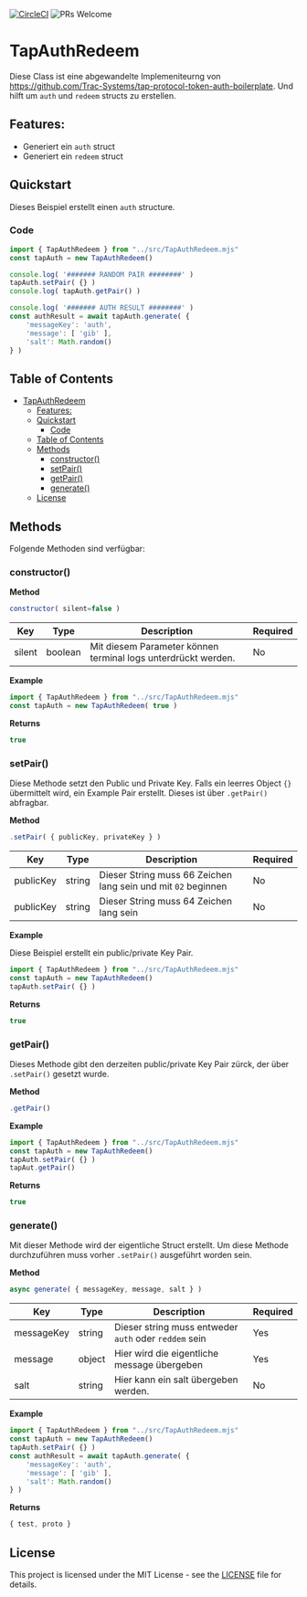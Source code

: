 [![CircleCI](https://img.shields.io/circleci/build/github/a6b8/tapAuthRedeem/main)]() ![PRs Welcome](https://img.shields.io/badge/PRs-welcome-brightgreen.svg)

# TapAuthRedeem
Diese Class ist eine abgewandelte Implemeniteurng von https://github.com/Trac-Systems/tap-protocol-token-auth-boilerplate. Und hilft um `auth` und `redeem` structs zu erstellen.  

## Features:
- Generiert ein `auth` struct
- Generiert ein `redeem` struct


## Quickstart
Dieses Beispiel erstellt einen `auth` structure.


### Code
```js
import { TapAuthRedeem } from "../src/TapAuthRedeem.mjs"
const tapAuth = new TapAuthRedeem()

console.log( '####### RANDOM PAIR ########' )
tapAuth.setPair( {} )
console.log( tapAuth.getPair() )

console.log( '####### AUTH RESULT ########' )
const authResult = await tapAuth.generate( {
    'messageKey': 'auth',
    'message': [ 'gib' ],
    'salt': Math.random()
} )
```


## Table of Contents
- [TapAuthRedeem](#tapauthredeem)
  - [Features:](#features)
  - [Quickstart](#quickstart)
    - [Code](#code)
  - [Table of Contents](#table-of-contents)
  - [Methods](#methods)
    - [constructor()](#constructor)
    - [setPair()](#setpair)
    - [getPair()](#getpair)
    - [generate()](#generate)
  - [License](#license)


## Methods

Folgende Methoden sind verfügbar:

### constructor()

**Method**
```js
constructor( silent=false )
```

| Key                | Type     | Description                                       | Required |
|--------------------|----------|---------------------------------------------------|----------|
| silent        | boolean    | Mit diesem Parameter können terminal logs unterdrückt werden. | No      |


**Example**
```js
import { TapAuthRedeem } from "../src/TapAuthRedeem.mjs"
const tapAuth = new TapAuthRedeem( true )
```

**Returns**
```js
true
```

### setPair()

Diese Methode setzt den Public und Private Key. Falls ein leerres Object `{}` übermittelt wird, ein Example Pair erstellt. Dieses ist über `.getPair()` abfragbar.

**Method**
```js
.setPair( { publicKey, privateKey } )
```

| Key                | Type     | Description                                       | Required |
|--------------------|----------|---------------------------------------------------|----------|
| publicKey        | string    | Dieser String muss 66 Zeichen lang sein und mit `02` beginnen | No      |
| publicKey        | string    | Dieser String muss 64 Zeichen lang sein  | No      |


**Example**

Diese Beispiel erstellt ein public/private Key Pair.
```js
import { TapAuthRedeem } from "../src/TapAuthRedeem.mjs"
const tapAuth = new TapAuthRedeem()
tapAuth.setPair( {} )
```

**Returns**
```js
true
```


### getPair()

Dieses Methode gibt den derzeiten public/private Key Pair zürck, der über `.setPair()` gesetzt wurde.

**Method**
```js
.getPair()
```

**Example**
```js
import { TapAuthRedeem } from "../src/TapAuthRedeem.mjs"
const tapAuth = new TapAuthRedeem()
tapAuth.setPair( {} )
tapAut.getPair()
```

**Returns**
```js
true
```

### generate()
Mit dieser Methode wird der eigentliche Struct erstellt. Um diese Methode durchzuführen muss vorher `.setPair()` ausgeführt worden sein.

**Method**
```js
async generate( { messageKey, message, salt } )
```

| Key                | Type     | Description                                       | Required |
|--------------------|----------|---------------------------------------------------|----------|
| messageKey        | string    | Dieser string muss entweder `auth` oder `reddem` sein  | Yes      |
| message        | object    | Hier wird die eigentliche message übergeben  | Yes      |
| salt        | string    | Hier kann ein salt übergeben werden.   | No     |

**Example**
```js
import { TapAuthRedeem } from "../src/TapAuthRedeem.mjs"
const tapAuth = new TapAuthRedeem()
tapAuth.setPair( {} )
const authResult = await tapAuth.generate( {
    'messageKey': 'auth',
    'message': [ 'gib' ],
    'salt': Math.random()
} )
```

**Returns**
```js
{ test, proto }
```

## License

This project is licensed under the MIT License - see the [LICENSE](LICENSE) file for details.